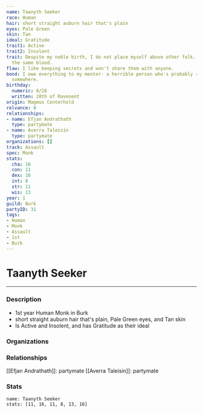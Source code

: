 ```yaml
---
name: Taanyth Seeker
race: Human
hair: short straight auburn hair that's plain
eyes: Pale Green
skin: Tan
ideal: Gratitude
trait1: Active
trait2: Insolent
trait: Despite my noble birth, I do not place myself above other folk. We all have
  the same blood.
flaw: I like keeping secrets and won't share them with anyone.
bond: I owe everything to my mentor- a horrible person who's probably rotting in jail
  somewhere.
birthday:
  numeric: 8/28
  written: 28th of Ravenent
origin: Magmus Centerhold
relvance: 0
relationships:
- name: Efjan Andrathath
  type: partymate
- name: Averra Taleisin
  type: partymate
organizations: []
track: Assault
spec: Monk
stats:
  cha: 16
  con: 11
  dex: 16
  int: 8
  str: 11
  wis: 13
year: 1
guild: Burk
partyID: 31
tags:
- Human
- Monk
- Assault
- 1st
- Burk
---
```

# Taanyth Seeker
---
### Description
- 1st year Human Monk in Burk
- short straight auburn hair that's plain, Pale Green eyes, and Tan skin
- Is Active and Insolent, and has Gratitude as their ideal

### Organizations
### Relationships
[[Efjan Andrathath]]: partymate
[[Averra Taleisin]]: partymate
### Stats
```statblock
name: Taanyth Seeker
stats: [11, 16, 11, 8, 13, 16]
```